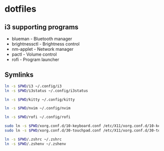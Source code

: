 # dotfiles

## i3 supporting programs

- blueman - Bluetooth manager
- brightnessctl - Brightness control
- nm-applet - Network manager
- pactl - Volume control
- rofi - Program launcher

## Symlinks

```sh
ln -s $PWD/i3 ~/.config/i3
ln -s $PWD/i3status ~/.config/i3status

ln -s $PWD/kitty ~/.config/kitty

ln -s $PWD/nvim ~/.config/nvim

ln -s $PWD/rofi ~/.config/rofi

sudo ln -s $PWD/xorg.conf.d/10-keyboard.conf /etc/X11/xorg.conf.d/10-keyboard.conf
sudo ln -s $PWD/xorg.conf.d/30-touchpad.conf /etc/X11/xorg.conf.d/30-touchpad.conf

ln -s $PWD/.zshrc ~/.zshrc
ln -s $PWD/.zshenv ~/.zshenv
```
